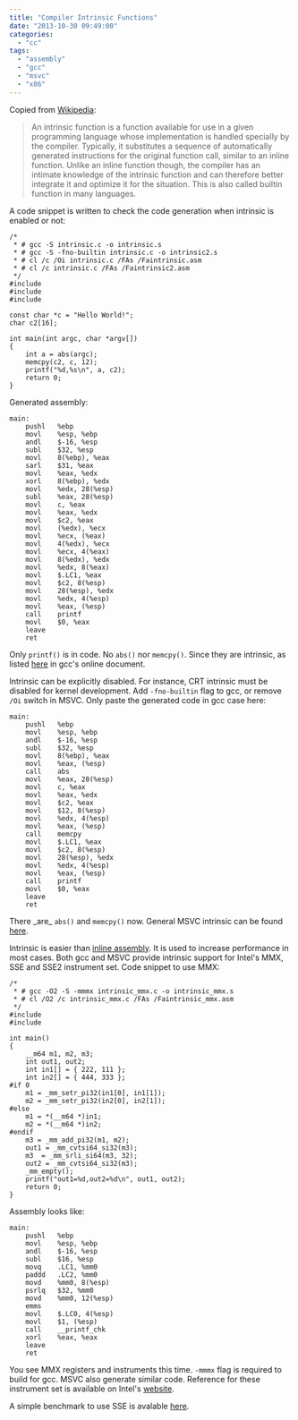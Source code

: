 ```yaml
---
title: "Compiler Intrinsic Functions"
date: "2013-10-30 09:49:00"
categories: 
  - "cc"
tags: 
  - "assembly"
  - "gcc"
  - "msvc"
  - "x86"
---
```


Copied from [Wikipedia](http://en.wikipedia.org/wiki/Intrinsic_function):

> An intrinsic function is a function available for use in a given programming language whose implementation is handled specially by the compiler. Typically, it substitutes a sequence of automatically generated instructions for the original function call, similar to an inline function. Unlike an inline function though, the compiler has an intimate knowledge of the intrinsic function and can therefore better integrate it and optimize it for the situation. This is also called builtin function in many languages.

A code snippet is written to check the code generation when intrinsic is enabled or not:

```
/*
 * # gcc -S intrinsic.c -o intrinsic.s
 * # gcc -S -fno-builtin intrinsic.c -o intrinsic2.s
 * # cl /c /Oi intrinsic.c /FAs /Faintrinsic.asm
 * # cl /c intrinsic.c /FAs /Faintrinsic2.asm
 */
#include 
#include 
#include 

const char *c = "Hello World!";
char c2[16];

int main(int argc, char *argv[])
{
    int a = abs(argc);
    memcpy(c2, c, 12);
    printf("%d,%s\n", a, c2);
    return 0;
}
```

Generated assembly:

```
main:
    pushl   %ebp
    movl    %esp, %ebp
    andl    $-16, %esp
    subl    $32, %esp
    movl    8(%ebp), %eax
    sarl    $31, %eax
    movl    %eax, %edx
    xorl    8(%ebp), %edx
    movl    %edx, 28(%esp)
    subl    %eax, 28(%esp)
    movl    c, %eax
    movl    %eax, %edx
    movl    $c2, %eax
    movl    (%edx), %ecx
    movl    %ecx, (%eax)
    movl    4(%edx), %ecx
    movl    %ecx, 4(%eax)
    movl    8(%edx), %edx
    movl    %edx, 8(%eax)
    movl    $.LC1, %eax
    movl    $c2, 8(%esp)
    movl    28(%esp), %edx
    movl    %edx, 4(%esp)
    movl    %eax, (%esp)
    call    printf
    movl    $0, %eax
    leave
    ret
```

Only `printf()` is in code. No `abs()` nor `memcpy()`. Since they are intrinsic, as listed [here](http://gcc.gnu.org/onlinedocs/gcc/Other-Builtins.html) in gcc's online document.

Intrinsic can be explicitly disabled. For instance, CRT intrinsic must be disabled for kernel development. Add `-fno-builtin` flag to gcc, or remove `/Oi` switch in MSVC. Only paste the generated code in gcc case here:

```
main:
    pushl   %ebp
    movl    %esp, %ebp
    andl    $-16, %esp
    subl    $32, %esp
    movl    8(%ebp), %eax
    movl    %eax, (%esp)
    call    abs
    movl    %eax, 28(%esp)
    movl    c, %eax
    movl    %eax, %edx
    movl    $c2, %eax
    movl    $12, 8(%esp)
    movl    %edx, 4(%esp)
    movl    %eax, (%esp)
    call    memcpy
    movl    $.LC1, %eax
    movl    $c2, 8(%esp)
    movl    28(%esp), %edx
    movl    %edx, 4(%esp)
    movl    %eax, (%esp)
    call    printf
    movl    $0, %eax
    leave
    ret
```

There \_are\_ `abs()` and `memcpy()` now. General MSVC intrinsic can be found [here](http://msdn.microsoft.com/en-us/library/tzkfha43%28v=vs.100%29.aspx).

Intrinsic is easier than [inline assembly](http://www.gonwan.com/2013/10/22/gcc-inline-assembly/). It is used to increase performance in most cases. Both gcc and MSVC provide intrinsic support for Intel's MMX, SSE and SSE2 instrument set. Code snippet to use MMX:

```
/*
 * # gcc -O2 -S -mmmx intrinsic_mmx.c -o intrinsic_mmx.s
 * # cl /O2 /c intrinsic_mmx.c /FAs /Faintrinsic_mmx.asm
 */
#include 
#include 

int main()
{
    __m64 m1, m2, m3;
    int out1, out2;
    int in1[] = { 222, 111 };
    int in2[] = { 444, 333 };
#if 0
    m1 = _mm_setr_pi32(in1[0], in1[1]);
    m2 = _mm_setr_pi32(in2[0], in2[1]);
#else
    m1 = *(__m64 *)in1;
    m2 = *(__m64 *)in2;
#endif
    m3 = _mm_add_pi32(m1, m2); 
    out1 = _mm_cvtsi64_si32(m3);
    m3  = _mm_srli_si64(m3, 32);
    out2 = _mm_cvtsi64_si32(m3);
    _mm_empty();
    printf("out1=%d,out2=%d\n", out1, out2);
    return 0;
}
```

Assembly looks like:

```
main:
    pushl   %ebp
    movl    %esp, %ebp
    andl    $-16, %esp
    subl    $16, %esp
    movq    .LC1, %mm0
    paddd   .LC2, %mm0
    movd    %mm0, 8(%esp)
    psrlq   $32, %mm0
    movd    %mm0, 12(%esp)
    emms
    movl    $.LC0, 4(%esp)
    movl    $1, (%esp)
    call    __printf_chk
    xorl    %eax, %eax
    leave
    ret
```

You see MMX registers and instruments this time. `-mmmx` flag is required to build for gcc. MSVC also generate similar code. Reference for these instrument set is available on Intel's [website](http://software.intel.com/en-us/intel-isa-extensions).

A simple benchmark to use SSE is avalable [here](http://felix.abecassis.me/2011/09/cpp-getting-started-with-sse/).

